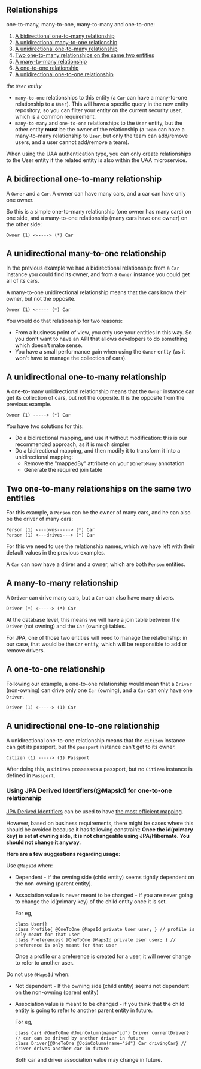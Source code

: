 ## Relationships

one-to-many, many-to-one, many-to-many and one-to-one:

1. [A bidirectional one-to-many relationship](#1)
2. [A unidirectional many-to-one relationship](#2)
3. [A unidirectional one-to-many relationship](#3)
4. [Two one-to-many relationships on the same two entities](#4)
5. [A many-to-many relationship](#5)
6. [A one-to-one relationship](#6)
7. [A unidirectional one-to-one relationship](#7)

_the `User` entity_

- `many-to-one` relationships to this entity (a `Car` can have a many-to-one relationship to a `User`). This will have a specific query in the new entity repository, so you can filter your entity on the current security user, which is a common requirement.
- `many-to-many` and `one-to-one` relationships to the `User` entity, but the other entity **must** be the owner
  of the relationship (a `Team` can have a many-to-many relationship to `User`, but only the team can add/remove users, and a user cannot add/remove a team).

When using the UAA authentication type, you can only create relationships to the User entity if the related entity is also within the UAA microservice.

## <a name="1"></a> A bidirectional one-to-many relationship

A `Owner` and a `Car`. A owner can have many cars, and a car can have only one owner.

So this is a simple one-to-many relationship (one owner has many cars) on one side, and a many-to-one relationship (many cars have one owner) on the other side:

    Owner (1) <-----> (*) Car

## <a name="2"></a> A unidirectional many-to-one relationship

In the previous example we had a bidirectional relationship: from a `Car` instance you could find its owner, and from a `Owner` instance you could get all of its cars.

A many-to-one unidirectional relationship means that the cars know their owner, but not the opposite.

    Owner (1) <----- (*) Car

You would do that relationship for two reasons:

- From a business point of view, you only use your entities in this way. So you don't want to have an API that allows developers to do something which doesn't make sense.
- You have a small performance gain when using the `Owner` entity (as it won't have to manage the collection of cars).

## <a name="3"></a> A unidirectional one-to-many relationship

A one-to-many unidirectional relationship means that the `Owner` instance can get its collection of cars, but not the opposite. It is the opposite from the previous example.

    Owner (1) -----> (*) Car

You have two solutions for this:

- Do a bidirectional mapping, and use it without modification: this is our recommended approach, as it is much simpler
- Do a bidirectional mapping, and then modify it to transform it into a unidirectional mapping:
  - Remove the "mappedBy" attribute on your `@OneToMany` annotation
  - Generate the required join table

## <a name="4"></a> Two one-to-many relationships on the same two entities

For this example, a `Person` can be the owner of many cars, and he can also be the driver of many cars:

    Person (1) <---owns-----> (*) Car
    Person (1) <---drives---> (*) Car

For this we need to use the relationship names, which we have left with their default values in the previous examples.

A `Car` can now have a driver and a owner, which are both `Person` entities.

## <a name="5"></a> A many-to-many relationship

A `Driver` can drive many cars, but a `Car` can also have many drivers.

    Driver (*) <-----> (*) Car

At the database level, this means we will have a join table between the `Driver` (not owning) and the `Car` (owning) tables.

For JPA, one of those two entities will need to manage the relationship: in our case, that would be the `Car` entity, which will be responsible to add or remove drivers.

## <a name="6"></a> A one-to-one relationship

Following our example, a one-to-one relationship would mean that a `Driver` (non-owning) can drive only one `Car` (owning), and a `Car` can only have one `Driver`.

    Driver (1) <-----> (1) Car

## <a name="7"></a> A unidirectional one-to-one relationship

A unidirectional one-to-one relationship means that the `citizen` instance can get its passport, but the `passport` instance can't get to its owner.

    Citizen (1) -----> (1) Passport

After doing this, a `Citizen` possesses a passport, but no `Citizen` instance is defined in `Passport`.

### <a name="8"> Using JPA Derived Identifiers(@MapsId) for one-to-one relationship

[JPA Derived Identifiers](https://javaee.github.io/javaee-spec/javadocs/javax/persistence/MapsId.html) can be used to have [the most efficient mapping](https://vladmihalcea.com/the-best-way-to-map-a-onetoone-relationship-with-jpa-and-hibernate/).

However, based on business requirements, there might be cases where this should be avoided because it has following constraint:
**Once the id(primary key) is set at owning side, it is not changeable using JPA/Hibernate. You should not change it anyway.**

**Here are a few suggestions regarding usage:**

Use `@MapsId` when:

- Dependent - if the owning side (child entity) seems tightly dependent on the non-owning (parent entity).
- Association value is never meant to be changed - if you are never going to change the id(primary key) of the child entity once it is set.

  For eg,

  ```
  class User{}
  class Profile{ @OneToOne @MapsId private User user; } // profile is only meant for that user
  class Preferences{ @OneToOne @MapsId private User user; } // preference is only meant for that user
  ```

  Once a profile or a preference is created for a user, it will never change to refer to another user.

Do not use `@MapsId` when:

- Not dependent - If the owning side (child entity) seems not dependent on the non-owning (parent entity)
- Association value is meant to be changed - if you think that the child entity is going to refer to another parent entity in future.

  For eg,

  ```
  class Car{ @OneToOne @JoinColumn(name="id") Driver currentDriver} // car can be drived by another driver in future
  class Driver{@OneToOne @JoinColumn(name="id") Car drivingCar} // driver drives another car in future
  ```

  Both car and driver association value may change in future.
